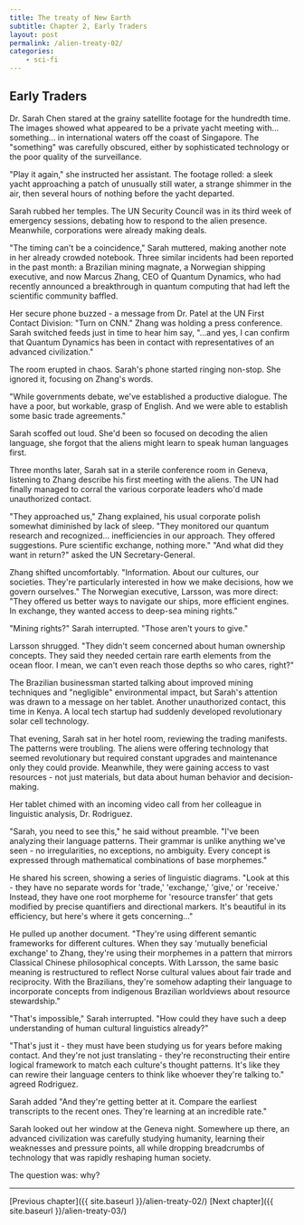 ```yaml
---
title: The treaty of New Earth
subtitle: Chapter 2, Early Traders
layout: post
permalink: /alien-treaty-02/
categories:
    - sci-fi
---
```


## Early Traders


Dr. Sarah Chen stared at the grainy satellite footage for the hundredth time. The images showed what appeared to be a private yacht meeting with... something... in international waters off the coast of Singapore. The "something" was carefully obscured, either by sophisticated technology or the poor quality of the surveillance.

"Play it again," she instructed her assistant. The footage rolled: a sleek yacht approaching a patch of unusually still water, a strange shimmer in the air, then several hours of nothing before the yacht departed.

Sarah rubbed her temples. The UN Security Council was in its third week of emergency sessions, debating how to respond to the alien presence. Meanwhile, corporations were already making deals.

"The timing can't be a coincidence," Sarah muttered, making another note in her already crowded notebook. Three similar incidents had been reported in the past month: a Brazilian mining magnate, a Norwegian shipping executive, and now Marcus Zhang, CEO of Quantum Dynamics, who had recently announced a breakthrough in quantum computing that had left the scientific community baffled.

Her secure phone buzzed - a message from Dr. Patel at the UN First Contact Division: "Turn on CNN."
Zhang was holding a press conference. Sarah switched feeds just in time to hear him say, "...and yes, I can confirm that Quantum Dynamics has been in contact with representatives of an advanced civilization."

The room erupted in chaos. Sarah's phone started ringing non-stop. She ignored it, focusing on Zhang's words.

"While governments debate, we've established a productive dialogue. The have a poor, but workable, grasp of English. And we were able to establish some basic trade agreements."

Sarah scoffed out loud. She'd been so focused on decoding the alien language, she forgot that the aliens might learn to speak human languages first.

Three months later, Sarah sat in a sterile conference room in Geneva, listening to Zhang describe his first meeting with the aliens. The UN had finally managed to corral the various corporate leaders who'd made unauthorized contact.

"They approached us," Zhang explained, his usual corporate polish somewhat diminished by lack of sleep. "They monitored our quantum research and recognized... inefficiencies in our approach. They offered suggestions. Pure scientific exchange, nothing more."
"And what did they want in return?" asked the UN Secretary-General.

Zhang shifted uncomfortably. "Information. About our cultures, our societies. They're particularly interested in how we make decisions, how we govern ourselves."
The Norwegian executive, Larsson, was more direct: "They offered us better ways to navigate our ships, more efficient engines. In exchange, they wanted access to deep-sea mining rights."

"Mining rights?" Sarah interrupted. "Those aren't yours to give."

Larsson shrugged. "They didn't seem concerned about human ownership concepts. They said they needed certain rare earth elements from the ocean floor.  I mean, we can't even reach those depths so who cares, right?"

The Brazilian businessman started talking about improved mining techniques and "negligible" environmental impact, but Sarah's attention was drawn to a message on her tablet. Another unauthorized contact, this time in Kenya. A local tech startup had suddenly developed revolutionary solar cell technology.

That evening, Sarah sat in her hotel room, reviewing the trading manifests. The patterns were troubling. The aliens were offering technology that seemed revolutionary but required constant upgrades and maintenance only they could provide. Meanwhile, they were gaining access to vast resources - not just materials, but data about human behavior and decision-making.

Her tablet chimed with an incoming video call from her colleague in linguistic analysis, Dr. Rodriguez.

"Sarah, you need to see this," he said without preamble. "I've been analyzing their language patterns. Their grammar is unlike anything we've seen - no irregularities, no exceptions, no ambiguity. Every concept is expressed through mathematical combinations of base morphemes."

He shared his screen, showing a series of linguistic diagrams. "Look at this - they have no separate words for 'trade,' 'exchange,' 'give,' or 'receive.' Instead, they have one root morpheme for 'resource transfer' that gets modified by precise quantifiers and directional markers. It's beautiful in its efficiency, but here's where it gets concerning..."

He pulled up another document. "They're using different semantic frameworks for different cultures. When they say 'mutually beneficial exchange' to Zhang, they're using their morphemes in a pattern that mirrors Classical Chinese philosophical concepts. With Larsson, the same basic meaning is restructured to reflect Norse cultural values about fair trade and reciprocity. With the Brazilians, they're somehow adapting their language to incorporate concepts from indigenous Brazilian worldviews about resource stewardship."

"That's impossible," Sarah interrupted. "How could they have such a deep understanding of human cultural linguistics already?"

"That's just it - they must have been studying us for years before making contact. And they're not just translating - they're reconstructing their entire logical framework to match each culture's thought patterns. It's like they can rewire their language centers to think like whoever they're talking to." agreed Rodriguez.

Sarah added "And they're getting better at it. Compare the earliest transcripts to the recent ones. They're learning at an incredible rate."

Sarah looked out her window at the Geneva night. Somewhere up there, an advanced civilization was carefully studying humanity, learning their weaknesses and pressure points, all while dropping breadcrumbs of technology that was rapidly reshaping human society.

The question was: why?

***

[Previous chapter]({{ site.baseurl }}/alien-treaty-02/)
[Next chapter]({{ site.baseurl }}/alien-treaty-03/)